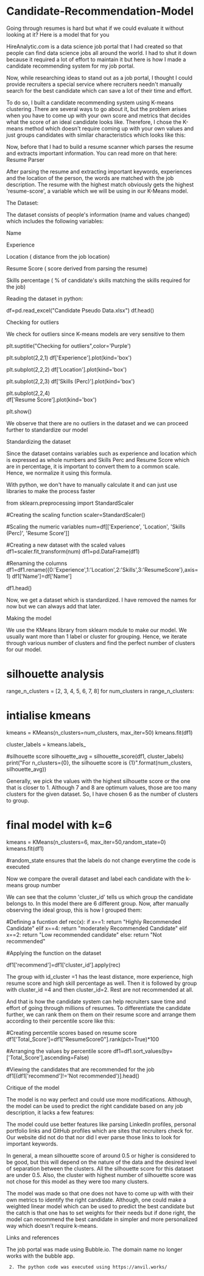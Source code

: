 # Candidate-Recommendation-Model
Going through resumes is hard but what if we could evaluate it without looking at it? Here is a model that for you

HireAnalytic.com  is a data science job portal that I had created so that people can find data science jobs all around the world. I had to shut it down because it required a lot of effort to maintain it but here is how I made a candidate recommending system for my job portal.


Now, while researching ideas to stand out as a job portal, I thought I could provide recruiters a special service where recruiters needn't manually search for the best candidate which can save a lot of their time and effort.


To do so, I built a candidate recommending system using K-means clustering .There are several ways to go about it, but the problem arises when you have to come up with your own score and metrics that decides what the score of an ideal candidate looks like. Therefore, I chose the K-means method which doesn't require coming up with your own values and just groups candidates with similar characteristics which looks like this:








Now, before that I had to build a resume scanner which parses the resume and extracts important information. You can read more on that here: Resume Parser 


After parsing the resume and extracting important keywords, experiences and the location of the person, the words are matched with the job description. The resume with the highest match obviously gets the highest 'resume-score', a variable which we will be using in our K-Means model.


The Dataset:

The dataset consists of people's information (name and values changed) which includes the following variables:


Name

Experience

Location ( distance from the job location)

Resume Score ( score derived from parsing the resume)

Skills percentage ( % of candidate's skills matching the skills required for the job)



Reading the dataset in python:

df=pd.read_excel("Candidate Pseudo Data.xlsx")
df.head()





Checking for outliers

We check for outliers since K-means models are very sensitive to them

plt.suptitle("Checking for outliers",color='Purple')

plt.subplot(2,2,1)
df['Experience'].plot(kind='box')

plt.subplot(2,2,2)
df['Location'].plot(kind='box')

plt.subplot(2,2,3)
df['Skills (Perc)'].plot(kind='box')

plt.subplot(2,2,4)                        
df['Resume Score'].plot(kind='box')

plt.show()



We observe that there are no outliers in the dataset and we can proceed further to standardize our model


Standardizing the dataset

Since the dataset contains variables such as experience and location which is expressed as whole numbers and Skills Perc and Resume Score which are in percentage, it is important to convert them to a common scale. Hence, we normalize it using this formula.





With python, we don't have to manually calculate it and can just use libraries to make the process faster

from sklearn.preprocessing import StandardScaler

#Creating the scaling function
scaler=StandardScaler()

#Scaling the numeric variables
num=df[['Experience', 'Location', 'Skills (Perc)', 'Resume Score']] 

#Creating a new dataset with the scaled values
df1=scaler.fit_transform(num)
df1=pd.DataFrame(df1)

#Renaming the columns
df1=df1.rename({0:'Experience',1:'Location',2:'Skills',3:'ResumeScore'},axis=1)
df1['Name']=df['Name']

df1.head()





Now, we get a dataset which is standardized. I have removed the names for now but we can always add that later.


Making the model

We use the KMeans library from sklearn module to make our model. We usually want more than 1 label or cluster for grouping. Hence, we iterate through various number of clusters and find the perfect number of clusters for our model.




# silhouette analysis

range_n_clusters = [2, 3, 4, 5, 6, 7, 8]
for num_clusters in range_n_clusters:
# intialise kmeans
   kmeans = KMeans(n_clusters=num_clusters, max_iter=50)
   kmeans.fit(df1)
 
   cluster_labels = kmeans.labels_
 
#silhouette score
   silhouette_avg = silhouette_score(df1, cluster_labels)
   print("For n_clusters={0}, the silhouette score is {1}".format(num_clusters, silhouette_avg))

  



 Generally, we pick the values with the highest silhouette score or the one that is closer to 1. Although 7 and 8 are optimum values, those are too many clusters for the given dataset. So, I have chosen 6 as the number of clusters to group.



# final model with k=6
kmeans = KMeans(n_clusters=6, max_iter=50,random_state=0)
kmeans.fit(df1)

#random_state ensures that the labels do not change everytime the code is executed

Now we compare the overall dataset and label each candidate with the k-means group number





We can see that the column 'cluster_id' tells us which group the candidate belongs to. In this model there are 6 different group. Now, after manually observing the ideal group, this is how I grouped them:




 
 #Defining a fucntion
 def rec(x):
    if x==1:
        return "Highly Recommended Candidate"
    elif x==4:
        return "moderately Recommended Candidate"
    elif x==2:
        return "Low recommended candidate"
    else:
        return "Not recommended"
        
  #Applying the function on the dataset
  
  df1['recommend']=df1['cluster_id'].apply(rec)
  





The group with id_cluster =1 has the least distance, more experience, high resume score and high skill percentage as well. Then it is followed by group with cluster_id =4 and then cluster_id=2. Rest are not recommended at all.


And that is how the candidate system can help recruiters save time and effort of going through millions of resumes. To differentiate the candidate further, we can rank them on them on their resume score and arrange them according to their percentile score like this:



#Creating percentile scores based on resume score
df1['Total_Score']=df1["ResumeScore0"].rank(pct=True)*100

#Arranging the values by percentile score
df1=df1.sort_values(by=['Total_Score'],ascending=False)

#Viewing the candidates that are recommended for the job
df1[(df1['recommend']!='Not recommended')].head()






Critique of the model

The model is no way perfect and could use more modifications. Although, the model can be used to predict the right candidate based on any job description, it lacks a few features:


The model could use better features like parsing LinkedIn profiles, personal portfolio links and GitHub profiles which are sites that recruiters check for. Our website did not do that nor did I ever parse those links to look for important keywords.

In general, a mean silhouette score of around 0.5 or higher is considered to be good, but this will depend on the nature of the data and the desired level of separation between the clusters. All the silhouette score for this dataset are under 0.5. Also, the cluster with highest number of silhouette score was not chose for this model as they were too many clusters.

The model was made so that one does not have to come up with with their own metrics to identify the right candidate. Although, one could make a weighted linear model which can be used to predict the best candidate but the catch is that one has to set weights for their needs but if done right, the model can recommend the best candidate in simpler and more personalized way which doesn't require k-means.


Links and references 


The job portal was made using Bubble.io. The domain name no longer works with the bubble app.

     2. The python code was executed using https://anvil.works/  
